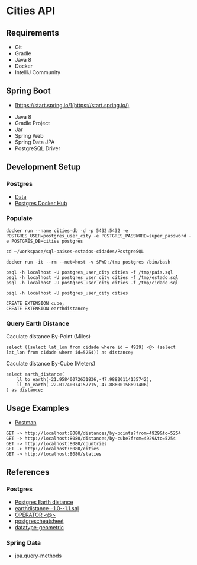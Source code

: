 # Cities API

## Requirements

* Git
* Gradle
* Java 8
* Docker
* IntelliJ Community

## Spring Boot

* [https://start.spring.io/](https://start.spring.io/)

+ Java 8
+ Gradle Project
+ Jar
+ Spring Web
+ Spring Data JPA
+ PostgreSQL Driver

## Development Setup

### Postgres

* [Data](https://github.com/chinnonsantos/sql-paises-estados-cidades/tree/master/PostgreSQL)
* [Postgres Docker Hub](https://hub.docker.com/_/postgres)

### Populate

```shell script
docker run --name cities-db -d -p 5432:5432 -e POSTGRES_USER=postgres_user_city -e POSTGRES_PASSWORD=super_password -e POSTGRES_DB=cities postgres

cd ~/workspace/sql-paises-estados-cidades/PostgreSQL

docker run -it --rm --net=host -v $PWD:/tmp postgres /bin/bash

psql -h localhost -U postgres_user_city cities -f /tmp/pais.sql
psql -h localhost -U postgres_user_city cities -f /tmp/estado.sql
psql -h localhost -U postgres_user_city cities -f /tmp/cidade.sql

psql -h localhost -U postgres_user_city cities

CREATE EXTENSION cube; 
CREATE EXTENSION earthdistance;
```

### Query Earth Distance

Caculate distance By-Point (Miles)
```roomsql
select ((select lat_lon from cidade where id = 4929) <@> (select lat_lon from cidade where id=5254)) as distance;
```

Caculate distance By-Cube (Meters)
```roomsql
select earth_distance(
    ll_to_earth(-21.95840072631836,-47.98820114135742), 
    ll_to_earth(-22.01740074157715,-47.88600158691406)
) as distance;
```

## Usage Examples

* [Postman](https://www.postman.com/)

```roomsql
GET -> http://localhost:8080/distances/by-points?from=4929&to=5254
GET -> http://localhost:8080/distances/by-cube?from=4929&to=5254
GET -> http://localhost:8080/countries
GET -> http://localhost:8080/cities
GET -> http://localhost:8080/staties
```

## References

### Postgres

* [Postgres Earth distance](https://www.postgresql.org/docs/current/earthdistance.html)
* [earthdistance--1.0--1.1.sql](https://github.com/postgres/postgres/blob/master/contrib/earthdistance/earthdistance--1.0--1.1.sql)
* [OPERATOR <@>](https://github.com/postgres/postgres/blob/master/contrib/earthdistance/earthdistance--1.1.sql)
* [postgrescheatsheet](https://postgrescheatsheet.com/#/tables)
* [datatype-geometric](https://www.postgresql.org/docs/current/datatype-geometric.html)

### Spring Data

* [jpa.query-methods](https://docs.spring.io/spring-data/jpa/docs/current/reference/html/#jpa.query-methods)




